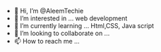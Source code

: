 - 👋 Hi, I’m @AleemTechie
- 👀 I’m interested in ... web development
- 🌱 I’m currently learning ... Html,CSS, Java script
- 💞️ I’m looking to collaborate on ...
- 📫 How to reach me ...

<!---
AleemTechie/AleemTechie is a ✨ special ✨ repository because its `README.md` (this file) appears on your GitHub profile.
You can click the Preview link to take a look at your changes.
--->
